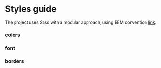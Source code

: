 # Styles guide

The project uses Sass with a modular approach, using BEM convention [link](https://getbem.com/naming/).

### colors

### font

### borders
